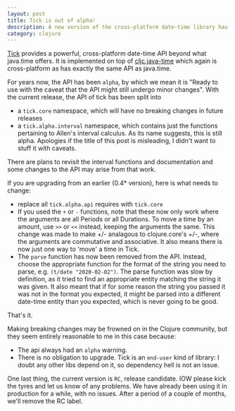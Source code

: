 ```yaml
---
layout: post
title: Tick is out of alpha!
description: A new version of the cross-platform date-time library has been released
category: clojure
---
```


[Tick](https://github.com/juxt/tick) provides a powerful, cross-platform date-time API beyond what 
java.time offers. It is implemented on top of [cljc.java-time](https://github.com/henryw374/cljc.java-time) which again is
cross-platform as has exactly the same API as java.time.

For years now, the API has been `alpha`, by which we mean it is "Ready to use with the caveat that the API might still 
undergo minor changes". With the current release, the API of tick has been split into 

* a `tick.core` namespace, which will have no breaking changes in future releases
* a `tick.alpha.interval` namespace, which contains just the functions pertaining to Allen's interval
calculus. As its name suggests, this is still alpha. Apologies if the title of this post is misleading, I didn't 
want to stuff it with caveats.

There are plans to revisit the interval functions and documentation and some changes to the API may
arise from that work.

If you are upgrading from an earlier (0.4* version), here is what needs to change:

* replace all `tick.alpha.api` requires with `tick.core`
* If you used the `+` or `-` functions, note that these now only work where the arguments are all
Periods or all Durations. To move a time by an amount, use `>>` or `<<` instead, keeping the arguments the same. 
This change was made to make +/- analagous to clojure.core's +/-, where the arguments are commutative and
associative. It also means there is now just one way to 'move' a time in Tick.
* The `parse` function has now been removed from the API. Instead, choose the appropriate function for the 
format of the string you need to parse, e.g. `(t/date "2020-02-02")`. The parse function was slow by 
definition, as it tried to find an appropriate entity matching the string it was given. It also meant
 that if
for some reason the string you passed it was not in the format you expected, it might be parsed into
a different date-time entity than you expected, which is never going to be good.

That's it. 

Making breaking changes may be frowned on in the Clojure community, but they seem entirely reasonable
to me in this case because:

* The api always had an `alpha` warning.
* There is no obligation to upgrade. Tick is an `end-user` kind of library: I doubt any other libs
depend on it, so dependency hell is not an issue.

One last thing, the current version is `RC`, release candidate. IOW please kick the tyres and let us
know of any problems. We have already been using it in production for a while, with no issues. After a 
period of a couple of months, we'll remove the RC label.  

 




